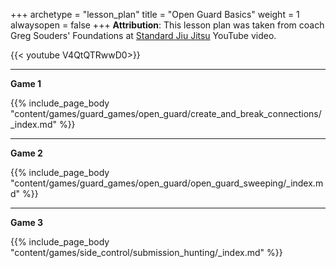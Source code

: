 +++ 
archetype = "lesson_plan" 
title = "Open Guard Basics" 
weight = 1
alwaysopen = false 
+++
**Attribution**: This lesson plan was taken from coach Greg Souders' Foundations at [Standard Jiu Jitsu](https://www.standardjiujitsu.com/) YouTube video.

{{< youtube V4QtQTRwwD0>}}

---
**Game 1**

{{% include_page_body "content/games/guard_games/open_guard/create_and_break_connections/_index.md" %}}

---
**Game 2**

{{% include_page_body "content/games/guard_games/open_guard/open_guard_sweeping/_index.md" %}}

---
**Game 3**

{{% include_page_body "content/games/side_control/submission_hunting/_index.md" %}}